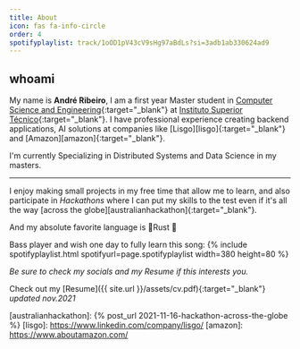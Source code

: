 ```yaml
---
title: About
icon: fas fa-info-circle
order: 4
spotifyplaylist: track/1oOD1pV43cV9sHg97aBdLs?si=3adb1ab330624ad9
---
```


## whoami

My name is **André Ribeiro**, I am a first year Master student in [Computer Science and Engineering][masters]{:target="_blank"} at [Instituto Superior Técnico][tecnico]{:target="_blank"}. I have professional experience creating backend applications, AI solutions at companies like [Lisgo][lisgo]{:target="_blank"} and [Amazon][amazon]{:target="_blank"}.

I'm currently Specializing in Distributed Systems and Data Science in my masters.


***
I enjoy making small projects in my free time that allow me to learn, and also participate in *Hackathons* where I can put my skills to the test even if it's all the way [across the globe][australianhackathon]{:target="_blank"}.

And my absolute favorite language is 🦀Rust 🦀


Bass player and wish one day to fully learn this song:
{% include spotifyplaylist.html spotifyurl=page.spotifyplaylist width=380 height=80 %}

*Be sure to check my socials and my Resume if this interests you.*

Check out my [Resume]({{ site.url }}/assets/cv.pdf){:target="_blank"} *updated nov.2021*


[tecnico]: https://tecnico.ulisboa.pt/en/
[masters]: https://fenix.tecnico.ulisboa.pt/cursos/meic-a
[australianhackathon]: {% post_url 2021-11-16-hackathon-across-the-globe %}
[lisgo]: https://www.linkedin.com/company/lisgo/
[amazon]: https://www.aboutamazon.com/
